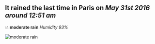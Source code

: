 ## It rained the last time in Paris on *May 31st 2016 around 12:51 am*
💧💧  **moderate rain** *Humidity 93%*

![moderate rain](http://openweathermap.org/img/w/10n.png)
